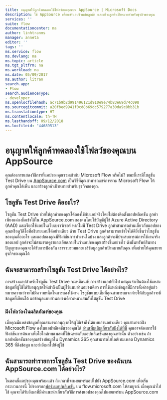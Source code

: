 ```yaml
---
title: อนุญาตให้ลูกค้าทดลองใช้โฟลว์ของคุณบน AppSource | Microsoft Docs
description: ใช้ AppSource เพื่อแชร์แอปร่วมกับลูกค้า และสร้างลูกค้าเป้าหมายสำหรับธุรกิจของคุณ
services: ''
suite: flow
documentationcenter: na
author: linhtranms
manager: anneta
editor: ''
tags: ''
ms.service: flow
ms.devlang: na
ms.topic: article
ms.tgt_pltfrm: na
ms.workload: na
ms.date: 05/09/2017
ms.author: litran
search.app:
- Flow
search.audienceType:
- developer
ms.openlocfilehash: ac71b9b2d991496121d910e9e74b83e69d74c098
ms.sourcegitcommit: a20fbed9941f0cd8b69dc579277a30da9c8bb31b
ms.translationtype: HT
ms.contentlocale: th-TH
ms.lasthandoff: 09/12/2018
ms.locfileid: "44689513"
---
```

# <a name="let-customers-test-drive-your-flows-on-appsource"></a>อนุญาตให้ลูกค้าทดลองใช้โฟลว์ของคุณบน AppSource
คุณต้องการแสดงวิธีการที่แอปของคุณรวมเข้ากับ Microsoft Flow หรือไม่? ขณะนี้เรามีโซลูชัน Test Drive บน [AppSource.com](https://appsource.microsoft.com) เป็นวิธีที่คุณสามารถแชร์การรวม Microsoft Flow ให้ลูกค้าคุณได้เห็น และสร้างลูกค้าเป้าหมายสำหรับธุรกิจของคุณ

## <a name="what-is-a-test-drive-solution"></a>โซลูชัน Test Drive คืออะไร?
โซลูชัน Test Drive ช่วยให้ลูกค้าของคุณได้ลองใช้กับแอปจริงโดยไม่ต้องติดตั้งแอปพลิเคชัน ลูกค้าเพียงแค่ลงชื่อเข้าใช้ใน AppSource.com ของตนโดยใช้บัญชีผู้ใช้ Azure Active Directory (AAD) และเรียกใช้แอปในเว็บเบราว์เซอร์ หากไม่มี Test Drive ลูกค้าสามารถอ่านเกี่ยวกับแอปของคุณหรือดูวิดีโอที่อธิบายแอปได้อย่างเดียว ด้วย Test Drive ลูกค้าสามารถเข้าใจได้ดียิ่งขึ้นว่าโซลูชันของคุณคืออะไร และแอปของคุณมีฟังก์ชันการทำงานใดบ้าง และลูกค้าจะมีประสบการณ์การใช้งานจริง ของแอป ลูกค้าจะไม่สามารถดูรายละเอียดภายในว่าแอปของคุณสร้างขึ้นอย่างไร ดังนั้นทรัพย์สินทางปัญญาของคุณจะได้รับการป้องกัน เรารวบรวมและแชร์ข้อมูลลูกค้าเป้าหมายกับคุณ เพื่อช่วยให้คุณขยายธุรกิจของคุณได้

## <a name="how-do-i-build-a-test-drive-solution"></a>ฉันจะสามารถสร้างโซลูชัน Test Drive ได้อย่างไร?
การสร้างแอปสำหรับโซลูชัน Test Drive จะเหมือนกับการสร้างแอปทั่วไป แต่คุณจำเป็นต้องใช้แหล่งข้อมูลที่ผู้ใช้ได้รับอนุญาตให้เข้าถึงเป็นผู้ใช้แบบอ่านอย่างเดียว การใช้แหล่งข้อมูลที่มีการตั้งค่าอยู่แล้วหมายความว่าจะไม่มีความหนืดในการลองใช้งาน โซลูชันแบบเต็มที่คุณสามารถแจกจ่ายให้กับลูกค้าจะมีข้อมูลที่เขียนได้ แต่ข้อมูลแบบอ่านอย่างเดียวเหมาะสมกับโซลูชัน Test Drive

### <a name="embed-flow-into-your-product"></a>ฝังโฟลว์ลงในผลิตภัณฑ์ของคุณ
เมื่อคุณมีแหล่งข้อมูลที่คุณสามารถอนุญาตให้ผู้ใช้เข้าถึงได้แบบอ่านอย่างเดียว คุณสามารถฝัง Microsoft Flow ลงในแอปพลิเคชันของคุณได้ [อ่านเพิ่มเติมเกี่ยวกับฝังได้ที่นี่](embed-flow-dev.md) คุณอาจต้องการใช้ฟังก์ชันการค้นหาเพื่อไฮไลต์เทมเพลตที่ใช้เฉพาะกับแอปพลิเคชันของคุณเท่านั้น ตัวอย่างเช่น ถ้าแอปพลิเคชันของคุณสร้างข้อมูลใน Dynamics 365 คุณสามารถไฮไลต์เทมเพลต Dynamics 365 ที่ดึงข้อมูล และส่งอีเมลไปยังผู้ใช้ 

## <a name="how-do-i-list-my-test-drive-solution-on-appsourcecom"></a>ฉันสามารถทำรายการโซลูชัน Test Drive ของฉันบน AppSource.com ได้อย่างไร?
ในตอนนี้แอปของคุณพร้อมแล้ว ถึงเวลาที่จะเผยแพร่แอปไปยัง AppSource.com เพื่อเริ่มกระบวนการนี้ โปรดกรอก[ฟอร์มแอปพลิเคชัน](https://flow.microsoft.com/partners/get-listed/) บน flow.microsoft.com ให้สมบูรณ์ เมื่อคุณนำไปใช้ คุณจะได้รับอีเมลที่มีคำแนะนำเกี่ยวกับวิธีการส่งแอปของคุณไปเผยแพร่บน AppSource.com

